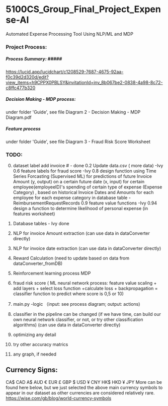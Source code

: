 # 5100CS_Group_Final_Project_Expense-AI
Automated Expense Processing Tool Using NLP/ML and MDP

### Project Process:  ### 
##### Process Summary: #####<br>
https://lucid.app/lucidchart/c1208529-7687-4675-92aa-f0c39d2d320d/edit?view_items=h9CPPX0PBLSY&invitationId=inv_8b067be2-0838-4a98-8c72-c8ffc477b320

##### Decision Making - MDP process: #####
under folder 'Guide', see file Diagram 2 - Decision Making - MDP Diagram.pdf

##### Feature process 
under folder 'Guide', see file Diagram 3 - Fraud Risk Score Worksheet


### TODO: ###
0. dataset label add invoice #   - done 
0.2 Update data.csv    ( more data)     -Ivy
0.6 feature labels for fraud score   -Ivy
0.8 design function using Time Series Forcasting (Supervised ML) for predictions of future Invoice Amount (y, output) on a certain future date (x, input) for certain employee(employeeID)'s spending of certain type of expense (Expense Category) , based on historical Invoice Dates and Amounts for each employee for each expense category in database table - ReimbursementRequestRecords
0.9 feature value functions     -Ivy
0.94 design a function to determine likelihood of personal expense (in features worksheet)
1. Database tables         - Ivy  done    
3. NLP for invoice Amount extraction (can use data in dataConverter directly)
4. NLP for invoice date extraction (can use data in dataConverter directly)
5. Reward Calculation (need to update based on data from dataConverter_fromDB)
6. Reinforcement learning process        MDP   
7. fraud risk score  ( ML neural network process: feature value scaling + add layers + select loss  function         +calculate loss + backpropagation = classifier function to predict where score is 0,5 or 10)
8. main.py -logic   （input: see process diagram; output: actions)

9. classifier in the pipeline can be changed  (if we have time, can build our own neural network classifier, or not, or try other classification algorithms) (can use data in dataConverter directly)
10. optimizing any detail
11. try other accuracy matrics
12. any graph, if needed




## Currency Signs: ## 
CA$     CAD
A$      AUD
€       EUR
£       GBP
$       USD
¥       CNY
HK$     HKD
¥       JPY
More can be found here below, but we just selected the above main currency symbols to appear in our dataset as other currencies are considered relatively rare. 
https://wise.com/gb/blog/world-currency-symbols


